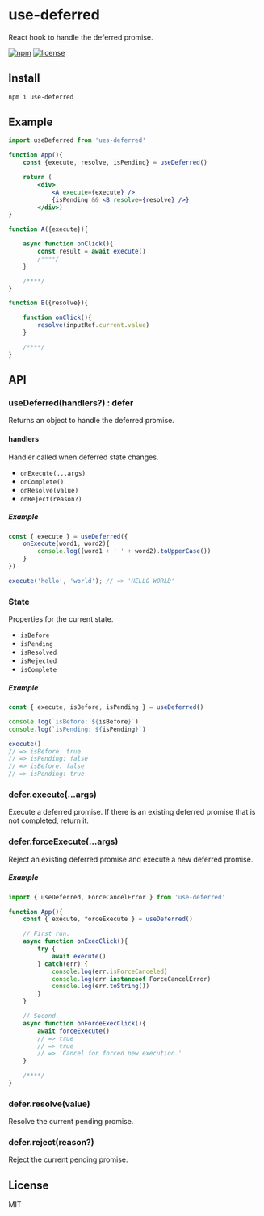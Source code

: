 # use-deferred
React hook to handle the deferred promise.

[![npm](https://flat.badgen.net/npm/v/use-deferred)](https://www.npmjs.com/package/use-deferred)
[![license](https://flat.badgen.net/github/license/skt-t1-byungi/use-deferred)](https://github.com/skt-t1-byungi/use-deferred/blob/master/LICENSE)

## Install
```sh
npm i use-deferred
```

## Example
```jsx
import useDeferred from 'ues-deferred'

function App(){
    const {execute, resolve, isPending} = useDeferred()

    return (
        <div>
            <A execute={execute} />
            {isPending && <B resolve={resolve} />}
        </div>)
}
```
```js
function A({execute}){

    async function onClick(){
        const result = await execute()
        /****/
    }

    /****/
}
```
```js
function B({resolve}){

    function onClick(){
        resolve(inputRef.current.value)
    }

    /****/
}
```

## API
### useDeferred(handlers?) : defer
Returns an object to handle the deferred promise.

#### handlers
Handler called when deferred state changes.

- `onExecute(...args)`
- `onComplete()`
- `onResolve(value)`
- `onReject(reason?)`

##### Example
```js
const { execute } = useDeferred({
    onExecute(word1, word2){
        console.log((word1 + ' ' + word2).toUpperCase())
    }
})

execute('hello', 'world'); // => 'HELLO WORLD'
```

### State
Properties for the current state.

- `isBefore`
- `isPending`
- `isResolved`
- `isRejected`
- `isComplete`

##### Example
```js
const { execute, isBefore, isPending } = useDeferred()

console.log(`isBefore: ${isBefore}`)
console.log(`isPending: ${isPending}`)

execute()
// => isBefore: true
// => isPending: false
// => isBefore: false
// => isPending: true
```

### defer.execute(...args)
Execute a deferred promise. If there is an existing deferred promise that is not completed, return it.

### defer.forceExecute(...args)
Reject an existing deferred promise and execute a new deferred promise.

##### Example
```js
import { useDeferred, ForceCancelError } from 'use-deferred'

function App(){
    const { execute, forceExecute } = useDeferred()

    // First run.
    async function onExecClick(){
        try {
            await execute()
        } catch(err) {
            console.log(err.isForceCanceled)
            console.log(err instanceof ForceCancelError)
            console.log(err.toString())
        }
    }

    // Second.
    async function onForceExecClick(){
        await forceExecute()
        // => true
        // => true
        // => 'Cancel for forced new execution.'
    }

    /****/
}
```

### defer.resolve(value)
Resolve the current pending promise.

### defer.reject(reason?)
Reject the current pending promise.

## License
MIT
